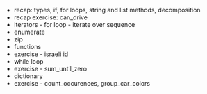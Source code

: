 - recap: types, if, for loops, string and list methods, decomposition
- recap exercise: can_drive
- iterators - for loop - iterate over sequence
- enumerate
- zip
- functions
- exercise - israeli id
- while loop
- exercise - sum_until_zero
- dictionary
- exercise - count_occurences, group_car_colors
